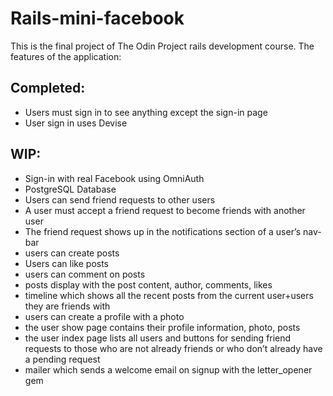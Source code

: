 # Rails-mini-facebook
This is the final project of The Odin Project rails development course. 
The features of the application: 

## Completed:
- Users must sign in to see anything except the sign-in page
- User sign in uses Devise


## WIP:
- Sign-in with real Facebook using OmniAuth
- PostgreSQL Database 
- Users can send friend requests to other users
- A user must accept a friend request to become friends with another user
- The friend request shows up in the notifications section of a user’s nav-bar
- users can create posts
- Users can like posts
- users can comment on posts
- posts display with the post content, author, comments, likes
- timeline which shows all the recent posts from the current user+users they are friends with
- users can create a profile with a photo
- the user show page contains their profile information, photo, posts
- the user index page lists all users and buttons for sending friend requests to those who are not already friends or who don’t already have a pending request
- mailer which sends a welcome email on signup with the letter_opener gem
